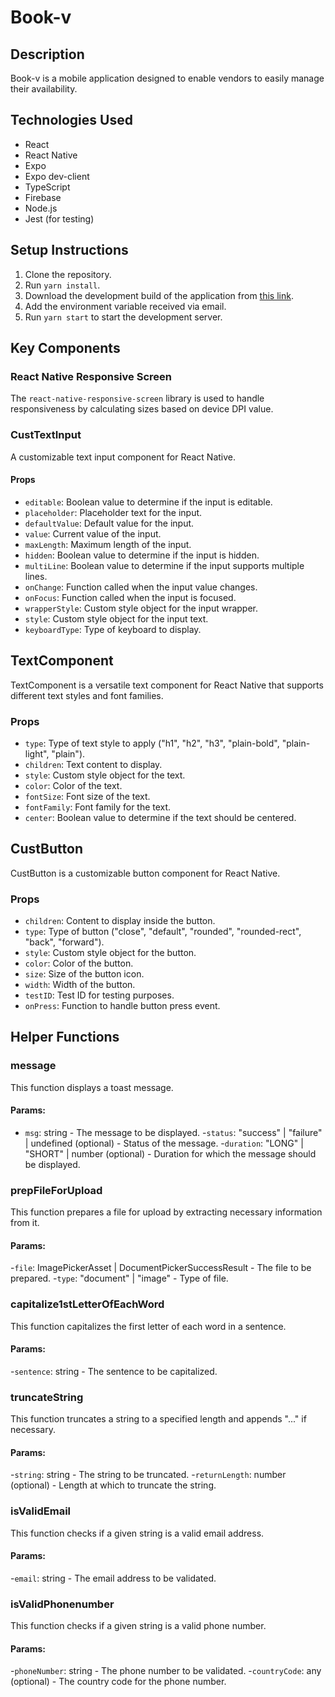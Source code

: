 # Book-v

## Description

Book-v is a mobile application designed to enable vendors to easily manage their availability.

## Technologies Used

- React
- React Native
- Expo
- Expo dev-client
- TypeScript
- Firebase
- Node.js
- Jest (for testing)

## Setup Instructions

1. Clone the repository.
2. Run `yarn install`.
3. Download the development build of the application from [this link](https://expo.dev/artifacts/eas/46wEvG5g9beGMfa1CKa8Pa.tar.gz).
4. Add the environment variable received via email.
5. Run `yarn start` to start the development server.

## Key Components

### React Native Responsive Screen

The `react-native-responsive-screen` library is used to handle responsiveness by calculating sizes based on device DPI value.

### CustTextInput

A customizable text input component for React Native.

#### Props

- `editable`: Boolean value to determine if the input is editable.
- `placeholder`: Placeholder text for the input.
- `defaultValue`: Default value for the input.
- `value`: Current value of the input.
- `maxLength`: Maximum length of the input.
- `hidden`: Boolean value to determine if the input is hidden.
- `multiLine`: Boolean value to determine if the input supports multiple lines.
- `onChange`: Function called when the input value changes.
- `onFocus`: Function called when the input is focused.
- `wrapperStyle`: Custom style object for the input wrapper.
- `style`: Custom style object for the input text.
- `keyboardType`: Type of keyboard to display.

## TextComponent

TextComponent is a versatile text component for React Native that supports different text styles and font families.

### Props

- `type`: Type of text style to apply ("h1", "h2", "h3", "plain-bold", "plain-light", "plain").
- `children`: Text content to display.
- `style`: Custom style object for the text.
- `color`: Color of the text.
- `fontSize`: Font size of the text.
- `fontFamily`: Font family for the text.
- `center`: Boolean value to determine if the text should be centered.

## CustButton

CustButton is a customizable button component for React Native.

### Props

- `children`: Content to display inside the button.
- `type`: Type of button ("close", "default", "rounded", "rounded-rect", "back", "forward").
- `style`: Custom style object for the button.
- `color`: Color of the button.
- `size`: Size of the button icon.
- `width`: Width of the button.
- `testID`: Test ID for testing purposes.
- `onPress`: Function to handle button press event.

## Helper Functions
### message
This function displays a toast message.

#### Params:

- `msg`: string - The message to be displayed.
-`status`: "success" | "failure" | undefined (optional) - Status of the message.
-`duration`: "LONG" | "SHORT" | number (optional) - Duration for which the message should be displayed.

### prepFileForUpload
This function prepares a file for upload by extracting necessary information from it.

#### Params:

-`file`: ImagePickerAsset | DocumentPickerSuccessResult - The file to be prepared.
-`type`: "document" | "image" - Type of file.

### capitalize1stLetterOfEachWord
This function capitalizes the first letter of each word in a sentence.

#### Params:

-`sentence`: string - The sentence to be capitalized.

### truncateString
This function truncates a string to a specified length and appends "..." if necessary.

#### Params:

-`string`: string - The string to be truncated.
-`returnLength`: number (optional) - Length at which to truncate the string.

### isValidEmail
This function checks if a given string is a valid email address.

#### Params:

-`email`: string - The email address to be validated.

### isValidPhonenumber
This function checks if a given string is a valid phone number.

#### Params:

-`phoneNumber`: string - The phone number to be validated.
-`countryCode`: any (optional) - The country code for the phone number.

